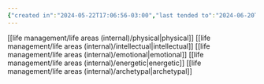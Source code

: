 ```yaml
---
{"created in":"2024-05-22T17:06:56-03:00","last tended to":"2024-06-20T15:58:13-03:00","tags":["framework","alchemy","player","🌱"],"dg-publish":true,"created":"2024-05-22T17:06:56.061-03:00","updated":"2024-12-03T16:41:39.785-03:00","permalink":"/models-and-frameworks/alchemy/5-bodies/","dgPassFrontmatter":true}
---
```


[[life management/life areas (internal)/physical\|physical]]
[[life management/life areas (internal)/intellectual\|intellectual]]
[[life management/life areas (internal)/emotional\|emotional]]
[[life management/life areas (internal)/energetic\|energetic]]
[[life management/life areas (internal)/archetypal\|archetypal]]